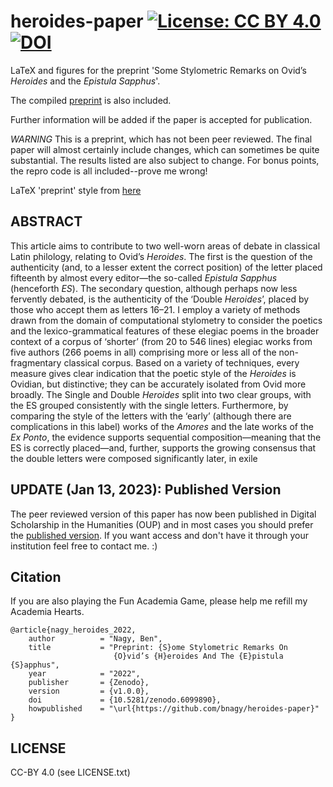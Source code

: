 # heroides-paper [![License: CC BY 4.0](https://img.shields.io/badge/License-CC%20BY%204.0-lightgrey.svg)](https://creativecommons.org/licenses/by/4.0/) [![DOI](https://zenodo.org/badge/453310367.svg)](https://zenodo.org/badge/latestdoi/453310367)


LaTeX and figures for the preprint 'Some Stylometric Remarks on Ovid’s _Heroides_ and the _Epistula Sapphus_'.

The compiled [preprint](paper/es.pdf) is also included.

Further information will be added if the paper is accepted for publication.

*WARNING* This is a preprint, which has not been peer reviewed. The final paper will almost certainly include changes, which can sometimes be quite substantial. The results listed are also subject to change. For bonus points, the repro code is all included--prove me wrong!

LaTeX 'preprint' style from [here](https://github.com/brenhinkeller/preprint-template.tex)

## ABSTRACT

This article aims to contribute to two well-worn areas of debate in classical Latin philology, relating to Ovid’s _Heroides_. The first is the question of the authenticity (and, to a lesser extent the correct position) of the letter placed fifteenth by almost every editor—the so-called _Epistula Sapphus_ (henceforth _ES_). The secondary question, although perhaps now less fervently debated, is the authenticity of the ‘Double _Heroides_’, placed by those who accept them as letters 16–21. I employ a variety of methods drawn from the domain of computational stylometry to consider the poetics and the lexico-grammatical features of these elegiac poems in the broader context of a corpus of ‘shorter’ (from 20 to 546 lines) elegiac works from five authors (266 poems in all) comprising more or less all of the non-fragmentary classical corpus. Based on a variety of techniques, every measure gives clear indication that the poetic style of the _Heroides_ is Ovidian, but distinctive; they can be accurately isolated from Ovid more broadly. The Single and Double _Heroides_ split into two clear groups, with the ES grouped consistently with the single letters. Furthermore, by comparing the style of the letters with the ‘early’ (although there are complications in this label) works of the _Amores_ and the late works of the _Ex Ponto_, the evidence supports sequential composition—meaning that the ES is correctly placed—and, further, supports the growing consensus that the double letters were composed significantly later, in exile

## UPDATE (Jan 13, 2023): Published Version

The peer reviewed version of this paper has now been published in Digital Scholarship in the Humanities (OUP) and in most cases you should prefer the [published version](https://doi.org/10.1093/llc/fqac098). If you want access and don't have it through your institution feel free to contact me. :)

## Citation

If you are also playing the Fun Academia Game, please help me refill my Academia Hearts.

```
@article{nagy_heroides_2022,
    author          = "Nagy, Ben",
    title           = "Preprint: {S}ome Stylometric Remarks On 
                       {O}vid’s {H}eroides And The {E}pistula {S}apphus",
    year            = "2022",
    publisher       = {Zenodo},
    version         = {v1.0.0},
    doi             = {10.5281/zenodo.6099890},
    howpublished    = "\url{https://github.com/bnagy/heroides-paper}"
}
```

## LICENSE

CC-BY 4.0 (see LICENSE.txt)
